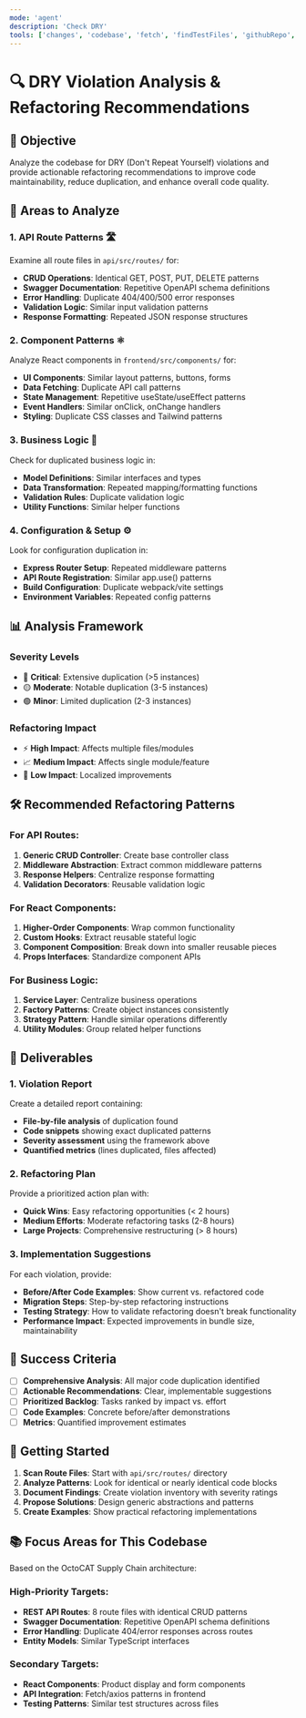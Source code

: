 ```yaml
---
mode: 'agent'
description: 'Check DRY'
tools: ['changes', 'codebase', 'fetch', 'findTestFiles', 'githubRepo', 'problems', 'runCommands', 'runTasks', 'search', 'searchResults', 'testFailure', 'usages', 'playwright', 'github', 'Azure MCP']
---
```


# 🔍 DRY Violation Analysis & Refactoring Recommendations

## 🎯 Objective
Analyze the codebase for DRY (Don't Repeat Yourself) violations and provide actionable refactoring recommendations to improve code maintainability, reduce duplication, and enhance overall code quality.

## 🔎 Areas to Analyze

### 1. **API Route Patterns** 🛣️
Examine all route files in `api/src/routes/` for:
- **CRUD Operations**: Identical GET, POST, PUT, DELETE patterns
- **Swagger Documentation**: Repetitive OpenAPI schema definitions
- **Error Handling**: Duplicate 404/400/500 error responses
- **Validation Logic**: Similar input validation patterns
- **Response Formatting**: Repeated JSON response structures

### 2. **Component Patterns** ⚛️
Analyze React components in `frontend/src/components/` for:
- **UI Components**: Similar layout patterns, buttons, forms
- **Data Fetching**: Duplicate API call patterns
- **State Management**: Repetitive useState/useEffect patterns
- **Event Handlers**: Similar onClick, onChange handlers
- **Styling**: Duplicate CSS classes and Tailwind patterns

### 3. **Business Logic** 💼
Check for duplicated business logic in:
- **Model Definitions**: Similar interfaces and types
- **Data Transformation**: Repeated mapping/formatting functions
- **Validation Rules**: Duplicate validation logic
- **Utility Functions**: Similar helper functions

### 4. **Configuration & Setup** ⚙️
Look for configuration duplication in:
- **Express Router Setup**: Repeated middleware patterns
- **API Route Registration**: Similar app.use() patterns
- **Build Configuration**: Duplicate webpack/vite settings
- **Environment Variables**: Repeated config patterns

## 📊 Analysis Framework

### **Severity Levels**
- 🔴 **Critical**: Extensive duplication (>5 instances)
- 🟡 **Moderate**: Notable duplication (3-5 instances)
- 🟢 **Minor**: Limited duplication (2-3 instances)

### **Refactoring Impact**
- ⚡ **High Impact**: Affects multiple files/modules
- 📈 **Medium Impact**: Affects single module/feature
- 🔧 **Low Impact**: Localized improvements

## 🛠️ Recommended Refactoring Patterns

### **For API Routes:**
1. **Generic CRUD Controller**: Create base controller class
2. **Middleware Abstraction**: Extract common middleware patterns
3. **Response Helpers**: Centralize response formatting
4. **Validation Decorators**: Reusable validation logic

### **For React Components:**
1. **Higher-Order Components**: Wrap common functionality
2. **Custom Hooks**: Extract reusable stateful logic
3. **Component Composition**: Break down into smaller reusable pieces
4. **Props Interfaces**: Standardize component APIs

### **For Business Logic:**
1. **Service Layer**: Centralize business operations
2. **Factory Patterns**: Create object instances consistently
3. **Strategy Pattern**: Handle similar operations differently
4. **Utility Modules**: Group related helper functions

## 📝 Deliverables

### **1. Violation Report**
Create a detailed report containing:
- **File-by-file analysis** of duplication found
- **Code snippets** showing exact duplicated patterns
- **Severity assessment** using the framework above
- **Quantified metrics** (lines duplicated, files affected)

### **2. Refactoring Plan**
Provide a prioritized action plan with:
- **Quick Wins**: Easy refactoring opportunities (< 2 hours)
- **Medium Efforts**: Moderate refactoring tasks (2-8 hours)
- **Large Projects**: Comprehensive restructuring (> 8 hours)

### **3. Implementation Suggestions**
For each violation, provide:
- **Before/After Code Examples**: Show current vs. refactored code
- **Migration Steps**: Step-by-step refactoring instructions
- **Testing Strategy**: How to validate refactoring doesn't break functionality
- **Performance Impact**: Expected improvements in bundle size, maintainability

## 🎯 Success Criteria

- [ ] **Comprehensive Analysis**: All major code duplication identified
- [ ] **Actionable Recommendations**: Clear, implementable suggestions
- [ ] **Prioritized Backlog**: Tasks ranked by impact vs. effort
- [ ] **Code Examples**: Concrete before/after demonstrations
- [ ] **Metrics**: Quantified improvement estimates

## 🚀 Getting Started

1. **Scan Route Files**: Start with `api/src/routes/` directory
2. **Analyze Patterns**: Look for identical or nearly identical code blocks
3. **Document Findings**: Create violation inventory with severity ratings
4. **Propose Solutions**: Design generic abstractions and patterns
5. **Create Examples**: Show practical refactoring implementations

## 📚 Focus Areas for This Codebase

Based on the OctoCAT Supply Chain architecture:

### **High-Priority Targets:**
- **REST API Routes**: 8 route files with identical CRUD patterns
- **Swagger Documentation**: Repetitive OpenAPI schema definitions
- **Error Handling**: Duplicate 404/error responses across routes
- **Entity Models**: Similar TypeScript interfaces

### **Secondary Targets:**
- **React Components**: Product display and form components
- **API Integration**: Fetch/axios patterns in frontend
- **Testing Patterns**: Similar test structures across files

